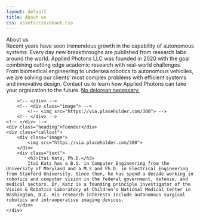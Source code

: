 ```yaml
---
layout: default
title: About us
css: assets/css/about.css
---
```


<div class="content">
	<div class="heading">About us</div>
	<!-- <div class="callout"> -->
		<!-- <div class="text"> -->
			Recent years have seen tremendous growth in the capability of autonomous systems. Every day new breakthroughs are published from research labs around the world. Applied Photons LLC was founded in 2020 with the goal combining cutting edge academic research with real-world challenges. From biomedical engineering to undersea robotics to autonomous vehiciles, we are solving our clients’ most complex problems with efficient systems and innovative design. Contact us to learn how Applied Photons can take your orgnization to the future. <a href="{{site.baseurl}}/assets/images/delorean.jpg" alt="delorean">No delorean necessary.</a>  
			

		<!-- </div> -->
		<!-- <div class="image"> -->
			<!-- <img src="https://via.placeholder.com/300"> -->
		<!-- </div> -->
	<!-- </div> -->
	<div class="heading">Founder</div>
	<div class="callout">
		<div class="image">
			<img src="https://via.placeholder.com/300">
		</div>
		<div class="text">
			<h3>Itai Katz, Ph.D.</h3>
			Itai Katz has a B.S. in Computer Engineering from the University of Maryland and a M.S and Ph.D. in Electrical Engineering from Stanford University. Since then, he has spend a decade working in robotics and computer vision in the federal government, defense, and medical sectors. Dr. Katz is a founding principle investigator of the Vision & Robotics Laboratory at Children’s National Medical Center in Washington, D.C. His research interests include autonomous surgical robotics and intraoperative imaging devices.
		</div>
	</div>
</div>

